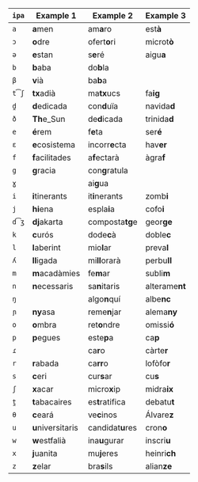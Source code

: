 | `ipa` | Example&nbsp;1         | Example&nbsp;2        | Example&nbsp;3      |
|-------|-------------------|------------------|----------------|
| `a`   | **a**men          | am**a**ro        | est**à**       |
| `ɔ`   | **o**dre          | ofert**o**ri     | microt**ò**    |
| `ə`   | **e**stan         | s**e**ré         | aigu**a**      |
| `b`   | **b**aba          | do**b**la        |                |
| `β`   | **v**ià           | ba**b**a         |                |
| `t͡ʃ` | **tx**adià        | ma**tx**ucs      | fa**ig**       |
| `d̪`  | **d**edicada      | con**d**uïa      | navida**d**    |
| `ð`   | **Th**e_Sun       | de**d**icada     | trinida**d**   |
| `e`   | **é**rem          | f**e**ta         | ser**é**       |
| `ɛ`   | **e**cosistema    | incorr**e**cta   | hav**er**      |
| `f`   | **f**acilitades   | a**f**ectarà     | àgra**f**      |
| `g`   | **g**racia        | con**g**ratula   |                |
| `ɣ`   |                   | ai**g**ua        |                |
| `i`   | **i**tinerants    | it**i**nerants   | zomb**i**      |
| `j`   | **hi**ena         | espla**i**a      | cofo**i**      |
| `d͡ʒ` | **dj**akarta      | composta**tg**e  | geor**ge**     |
| `k`   | **c**urós         | dode**c**à       | doble**c**     |
| `l`   | **l**aberint      | mio**l**ar       | preva**l**     |
| `ʎ`   | **ll**igada       | mi**ll**orarà    | perbu**ll**    |
| `m`   | **m**acadàmies    | fe**m**ar        | subli**m**     |
| `n`   | **n**ecessaris    | sa**n**itaris    | alterame**nt** |
| `ŋ`   |                   | algo**n**quí     | albe**nc**     |
| `ɲ`   | **ny**asa         | reme**n**jar     | alema**ny**    |
| `o`   | **o**mbra         | ret**o**ndre     | omissi**ó**    |
| `p`   | **p**egues        | este**p**a       | ca**p**        |
| `ɾ`   |                   | ca**r**o         | càrte**r**     |
| `r`   | **r**abada        | ca**rr**o        | lofòfo**r**    |
| `s`   | **c**eri          | cur**s**ar       | cu**s**        |
| `ʃ`   | **x**acar         | micro**x**ip     | midra**ix**    |
| `t̪`  | **t**abacaires    | es**t**ratifica  | debatu**t**    |
| `θ`   | **c**eará         | ve**c**inos      | Álvare**z**    |
| `u`   | **u**niversitaris | candidat**u**res | cron**o**      |
| `w`   | **w**estfalià     | ina**u**gurar    | inscri**u**    |
| `x`   | **j**uanita       | mu**j**eres      | heinri**ch**   |
| `z`   | **z**elar         | bra**s**ils      | alian**ze**    |